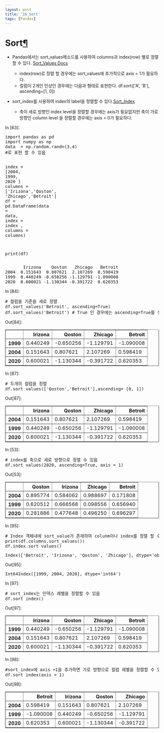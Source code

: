 ```yaml
---
layout: post
title: '16_Sort'
tags: [Pandas]
---
```


<div class="cell border-box-sizing text_cell rendered">
<div class="prompt input_prompt">
</div>
<div class="inner_cell">
<div class="text_cell_render border-box-sizing rendered_html">
<h1 id="Sort">Sort<a class="anchor-link" href="#Sort">&#182;</a></h1><ul>
<li><p>Pandas에서는 sort_values메소드를 사용하여 columns과 index(row) 별로 정렬할 수 있다. <a href="https://pandas.pydata.org/pandas-docs/stable/generated/pandas.DataFrame.sort_values.html">Sort_Values Docs</a></p>
<ul>
<li>index(row)로 정렬 할 경우에는 sort_values에 추가적으로  axis = 1가 필요하다.</li>
<li>컬럼이 2개인 인상인 경우에는 다음과 형태로 표현한다. df.sort(['A', 'B'], ascending=[1, 0])</li>
</ul>
</li>
<li><p>sort_index를 사용하여 index의 label을 정렬할 수 있다.<a href="https://pandas.pydata.org/pandas-docs/stable/generated/pandas.DataFrame.sort_index.html">Sort_Index</a></p>
<ul>
<li>축이 세로 방향인 index level을 정렬할 경우에는 axis가 필요없지만 축이 가로 방향인 column level 을 정렬할 경우에는 axis = 0가 필요하다. </li>
</ul>
</li>
</ul>

</div>
</div>
</div>
<div class="cell border-box-sizing code_cell rendered">
<div class="input">
<div class="prompt input_prompt">In&nbsp;[63]:</div>
<div class="inner_cell">
    <div class="input_area">
<div class=" highlight hl-ipython3"><pre><span></span><span class="kn">import</span> <span class="nn">pandas</span> <span class="k">as</span> <span class="nn">pd</span>
<span class="kn">import</span> <span class="nn">numpy</span> <span class="k">as</span> <span class="nn">np</span>
<span class="n">data</span>  <span class="o">=</span> <span class="n">np</span><span class="o">.</span><span class="n">random</span><span class="o">.</span><span class="n">randn</span><span class="p">(</span><span class="mi">3</span><span class="p">,</span><span class="mi">4</span><span class="p">)</span>
<span class="c1">#로 표현 할 수 있음</span>


<span class="n">index</span> <span class="o">=</span> <span class="p">[</span><span class="mi">2004</span><span class="p">,</span> <span class="mi">1999</span><span class="p">,</span> <span class="mi">2020</span> <span class="p">]</span>
<span class="n">columns</span> <span class="o">=</span> <span class="p">[</span><span class="s1">&#39;Irizona&#39;</span><span class="p">,</span><span class="s1">&#39;Qoston&#39;</span><span class="p">,</span> <span class="s1">&#39;Zhicago&#39;</span><span class="p">,</span><span class="s1">&#39;Betroit&#39;</span><span class="p">]</span>
<span class="n">df</span> <span class="o">=</span> <span class="n">pd</span><span class="o">.</span><span class="n">DataFrame</span><span class="p">(</span><span class="n">data</span> <span class="o">=</span> <span class="n">data</span><span class="p">,</span> <span class="n">index</span> <span class="o">=</span> <span class="n">index</span> <span class="p">,</span> <span class="n">columns</span> <span class="o">=</span> <span class="n">columns</span><span class="p">)</span>

<span class="nb">print</span><span class="p">(</span><span class="n">df</span><span class="p">)</span>
</pre></div>

</div>
</div>
</div>

<div class="output_wrapper">
<div class="output">


<div class="output_area">
<div class="prompt"></div>

<div class="output_subarea output_stream output_stdout output_text">
<pre>       Irizona    Qoston   Zhicago   Betroit
2004  0.151643  0.807621  2.107269  0.598419
1999  0.440249 -0.650256 -1.129791 -1.090008
2020  0.600021 -1.130344 -0.391722  0.620353
</pre>
</div>
</div>

</div>
</div>

</div>
<div class="cell border-box-sizing code_cell rendered">
<div class="input">
<div class="prompt input_prompt">In&nbsp;[84]:</div>
<div class="inner_cell">
    <div class="input_area">
<div class=" highlight hl-ipython3"><pre><span></span><span class="c1"># 컬럼을 기준을 세로 정렬</span>
<span class="n">df</span><span class="o">.</span><span class="n">sort_values</span><span class="p">(</span><span class="s1">&#39;Betroit&#39;</span><span class="p">,</span> <span class="n">ascending</span><span class="o">=</span><span class="kc">True</span><span class="p">)</span>
<span class="n">df</span><span class="o">.</span><span class="n">sort_values</span><span class="p">(</span><span class="s1">&#39;Betroit&#39;</span><span class="p">)</span> <span class="c1"># True 인 경우에는 ascending=True를 생략할 수 있음 </span>
</pre></div>

</div>
</div>
</div>

<div class="output_wrapper">
<div class="output">


<div class="output_area">
<div class="prompt output_prompt">Out[84]:</div>


<div class="output_html rendered_html output_subarea output_execute_result">
<div>
<style>
    .dataframe thead tr:only-child th {
        text-align: right;
    }

    .dataframe thead th {
        text-align: left;
    }

    .dataframe tbody tr th {
        vertical-align: top;
    }
</style>
<table border="1" class="dataframe">
  <thead>
    <tr style="text-align: right;">
      <th></th>
      <th>Irizona</th>
      <th>Qoston</th>
      <th>Zhicago</th>
      <th>Betroit</th>
    </tr>
  </thead>
  <tbody>
    <tr>
      <th>1999</th>
      <td>0.440249</td>
      <td>-0.650256</td>
      <td>-1.129791</td>
      <td>-1.090008</td>
    </tr>
    <tr>
      <th>2004</th>
      <td>0.151643</td>
      <td>0.807621</td>
      <td>2.107269</td>
      <td>0.598419</td>
    </tr>
    <tr>
      <th>2020</th>
      <td>0.600021</td>
      <td>-1.130344</td>
      <td>-0.391722</td>
      <td>0.620353</td>
    </tr>
  </tbody>
</table>
</div>
</div>

</div>

</div>
</div>

</div>
<div class="cell border-box-sizing code_cell rendered">
<div class="input">
<div class="prompt input_prompt">In&nbsp;[87]:</div>
<div class="inner_cell">
    <div class="input_area">
<div class=" highlight hl-ipython3"><pre><span></span><span class="c1"># 두개의 컬럼을 정렬</span>
<span class="n">df</span><span class="o">.</span><span class="n">sort_values</span><span class="p">([</span><span class="s1">&#39;Qoston&#39;</span><span class="p">,</span><span class="s1">&#39;Betroit&#39;</span><span class="p">],</span><span class="n">ascending</span><span class="o">=</span> <span class="p">[</span><span class="mi">0</span><span class="p">,</span> <span class="mi">1</span><span class="p">])</span>
</pre></div>

</div>
</div>
</div>

<div class="output_wrapper">
<div class="output">


<div class="output_area">
<div class="prompt output_prompt">Out[87]:</div>


<div class="output_html rendered_html output_subarea output_execute_result">
<div>
<style>
    .dataframe thead tr:only-child th {
        text-align: right;
    }

    .dataframe thead th {
        text-align: left;
    }

    .dataframe tbody tr th {
        vertical-align: top;
    }
</style>
<table border="1" class="dataframe">
  <thead>
    <tr style="text-align: right;">
      <th></th>
      <th>Irizona</th>
      <th>Qoston</th>
      <th>Zhicago</th>
      <th>Betroit</th>
    </tr>
  </thead>
  <tbody>
    <tr>
      <th>2004</th>
      <td>0.151643</td>
      <td>0.807621</td>
      <td>2.107269</td>
      <td>0.598419</td>
    </tr>
    <tr>
      <th>1999</th>
      <td>0.440249</td>
      <td>-0.650256</td>
      <td>-1.129791</td>
      <td>-1.090008</td>
    </tr>
    <tr>
      <th>2020</th>
      <td>0.600021</td>
      <td>-1.130344</td>
      <td>-0.391722</td>
      <td>0.620353</td>
    </tr>
  </tbody>
</table>
</div>
</div>

</div>

</div>
</div>

</div>
<div class="cell border-box-sizing code_cell rendered">
<div class="input">
<div class="prompt input_prompt">In&nbsp;[53]:</div>
<div class="inner_cell">
    <div class="input_area">
<div class=" highlight hl-ipython3"><pre><span></span><span class="c1"># index를 축으로 세로 방향으로 정렬 수 있음</span>
<span class="n">df</span><span class="o">.</span><span class="n">sort_values</span><span class="p">(</span><span class="mi">2020</span><span class="p">,</span> <span class="n">ascending</span><span class="o">=</span><span class="kc">True</span><span class="p">,</span> <span class="n">axis</span> <span class="o">=</span> <span class="mi">1</span><span class="p">)</span>
</pre></div>

</div>
</div>
</div>

<div class="output_wrapper">
<div class="output">


<div class="output_area">
<div class="prompt output_prompt">Out[53]:</div>


<div class="output_html rendered_html output_subarea output_execute_result">
<div>
<style>
    .dataframe thead tr:only-child th {
        text-align: right;
    }

    .dataframe thead th {
        text-align: left;
    }

    .dataframe tbody tr th {
        vertical-align: top;
    }
</style>
<table border="1" class="dataframe">
  <thead>
    <tr style="text-align: right;">
      <th></th>
      <th>Qoston</th>
      <th>Irizona</th>
      <th>Zhicago</th>
      <th>Betroit</th>
    </tr>
  </thead>
  <tbody>
    <tr>
      <th>2004</th>
      <td>0.895774</td>
      <td>0.584062</td>
      <td>0.988697</td>
      <td>0.171808</td>
    </tr>
    <tr>
      <th>1999</th>
      <td>0.620512</td>
      <td>0.666568</td>
      <td>0.098556</td>
      <td>0.656940</td>
    </tr>
    <tr>
      <th>2020</th>
      <td>0.281886</td>
      <td>0.477648</td>
      <td>0.496250</td>
      <td>0.696297</td>
    </tr>
  </tbody>
</table>
</div>
</div>

</div>

</div>
</div>

</div>
<div class="cell border-box-sizing code_cell rendered">
<div class="input">
<div class="prompt input_prompt">In&nbsp;[95]:</div>
<div class="inner_cell">
    <div class="input_area">
<div class=" highlight hl-ipython3"><pre><span></span><span class="c1"># Index 객체내에 sort_value가 존재하여 colunm이나 index를 정렬 할 수 있음</span>
<span class="nb">print</span><span class="p">(</span><span class="n">df</span><span class="o">.</span><span class="n">columns</span><span class="o">.</span><span class="n">sort_values</span><span class="p">())</span>
<span class="n">df</span><span class="o">.</span><span class="n">index</span><span class="o">.</span><span class="n">sort_values</span><span class="p">()</span>
</pre></div>

</div>
</div>
</div>

<div class="output_wrapper">
<div class="output">


<div class="output_area">
<div class="prompt"></div>

<div class="output_subarea output_stream output_stdout output_text">
<pre>Index([&#39;Betroit&#39;, &#39;Irizona&#39;, &#39;Qoston&#39;, &#39;Zhicago&#39;], dtype=&#39;object&#39;)
</pre>
</div>
</div>

<div class="output_area">
<div class="prompt output_prompt">Out[95]:</div>



<div class="output_text output_subarea output_execute_result">
<pre>Int64Index([1999, 2004, 2020], dtype=&#39;int64&#39;)</pre>
</div>

</div>

</div>
</div>

</div>
<div class="cell border-box-sizing code_cell rendered">
<div class="input">
<div class="prompt input_prompt">In&nbsp;[97]:</div>
<div class="inner_cell">
    <div class="input_area">
<div class=" highlight hl-ipython3"><pre><span></span><span class="c1"># sort_index는 인덱스 레벨을 정렬할 수 있음</span>
<span class="n">df</span><span class="o">.</span><span class="n">sort_index</span><span class="p">()</span>
</pre></div>

</div>
</div>
</div>

<div class="output_wrapper">
<div class="output">


<div class="output_area">
<div class="prompt output_prompt">Out[97]:</div>


<div class="output_html rendered_html output_subarea output_execute_result">
<div>
<style>
    .dataframe thead tr:only-child th {
        text-align: right;
    }

    .dataframe thead th {
        text-align: left;
    }

    .dataframe tbody tr th {
        vertical-align: top;
    }
</style>
<table border="1" class="dataframe">
  <thead>
    <tr style="text-align: right;">
      <th></th>
      <th>Irizona</th>
      <th>Qoston</th>
      <th>Zhicago</th>
      <th>Betroit</th>
    </tr>
  </thead>
  <tbody>
    <tr>
      <th>1999</th>
      <td>0.440249</td>
      <td>-0.650256</td>
      <td>-1.129791</td>
      <td>-1.090008</td>
    </tr>
    <tr>
      <th>2004</th>
      <td>0.151643</td>
      <td>0.807621</td>
      <td>2.107269</td>
      <td>0.598419</td>
    </tr>
    <tr>
      <th>2020</th>
      <td>0.600021</td>
      <td>-1.130344</td>
      <td>-0.391722</td>
      <td>0.620353</td>
    </tr>
  </tbody>
</table>
</div>
</div>

</div>

</div>
</div>

</div>
<div class="cell border-box-sizing code_cell rendered">
<div class="input">
<div class="prompt input_prompt">In&nbsp;[98]:</div>
<div class="inner_cell">
    <div class="input_area">
<div class=" highlight hl-ipython3"><pre><span></span><span class="c1">#sort_index에 axis =1을 추가하면 가로 방향으로 컬럼 레벨을 정렬할 수 있음</span>
<span class="n">df</span><span class="o">.</span><span class="n">sort_index</span><span class="p">(</span><span class="n">axis</span> <span class="o">=</span> <span class="mi">1</span><span class="p">)</span>
</pre></div>

</div>
</div>
</div>

<div class="output_wrapper">
<div class="output">


<div class="output_area">
<div class="prompt output_prompt">Out[98]:</div>


<div class="output_html rendered_html output_subarea output_execute_result">
<div>
<style>
    .dataframe thead tr:only-child th {
        text-align: right;
    }

    .dataframe thead th {
        text-align: left;
    }

    .dataframe tbody tr th {
        vertical-align: top;
    }
</style>
<table border="1" class="dataframe">
  <thead>
    <tr style="text-align: right;">
      <th></th>
      <th>Betroit</th>
      <th>Irizona</th>
      <th>Qoston</th>
      <th>Zhicago</th>
    </tr>
  </thead>
  <tbody>
    <tr>
      <th>2004</th>
      <td>0.598419</td>
      <td>0.151643</td>
      <td>0.807621</td>
      <td>2.107269</td>
    </tr>
    <tr>
      <th>1999</th>
      <td>-1.090008</td>
      <td>0.440249</td>
      <td>-0.650256</td>
      <td>-1.129791</td>
    </tr>
    <tr>
      <th>2020</th>
      <td>0.620353</td>
      <td>0.600021</td>
      <td>-1.130344</td>
      <td>-0.391722</td>
    </tr>
  </tbody>
</table>
</div>
</div>

</div>

</div>
</div>

</div>
 

